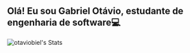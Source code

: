 ## Olá! Eu sou Gabriel Otávio, estudante de engenharia de software💻

![otaviobiel's Stats](https://github-readme-stats.vercel.app/api?username=otaviobiel&theme=midnight-purple&show_icons=true&hide_border=false&count_private=true)
